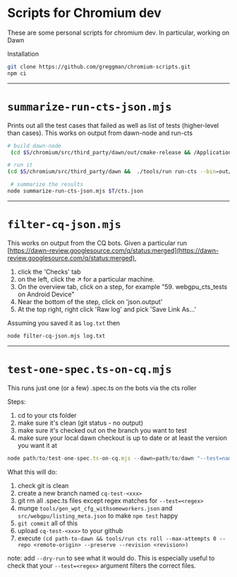 # Scripts for Chromium dev

These are some personal scripts for chromium dev. In particular, working on Dawn

Installation

```sh
git clone https://github.com/greggman/chromium-scripts.git
npm ci
```

---

`summarize-run-cts-json.mjs`
===============================

Prints out all the test cases that failed as well as list of tests (higher-level than cases).
This works on output from dawn-node and run-cts

```sh
# build dawn-node
 (cd $S/chromium/src/third_party/dawn/out/cmake-release && /Applications/CMake.app/Contents/bin/cmake $S/chromium/src/third_party/dawn -GNinja -DCMAKE_BUILD_TYPE=Release -DDAWN_BUILD_NODE_BINDINGS=1 -DCMAKE_OSX_SYSROOT=/Applications/Xcode.app/Contents/Developer/Platforms/MacOSX.platform/Developer/SDKs/MacOSX.sdk && ninja dawn.node)

# run it
(cd $S/chromium/src/third_party/dawn &&  ./tools/run run-cts --bin=out/cmake-release --cts=$S/gpuweb/cts --log=$T/cts.txt --output=$T/cts.json  'webgpu:api,*')

 # summarize the results
node summarize-run-cts-json.mjs $T/cts.json
```

---

`filter-cq-json.mjs`
====================

This works on output from the CQ bots. Given a particular run [https://dawn-review.googlesource.com/q/status:merged](https://dawn-review.googlesource.com/q/status:merged),

1. click the 'Checks' tab
2. on the left, click the ↗️ for a particular machine.
3. On the overview tab, click on a step, for example "59. webgpu_cts_tests on Android Device"
4. Near the bottom of the step, click on 'json.output'
5. At the top right, right click 'Raw log' and pick 'Save Link As...'

Assuming you saved it as `log.txt` then

```sh
node filter-cq-json.mjs log.txt
```

---

`test-one-spec.ts-on-cq.mjs`
==========================

This runs just one (or a few) .spec.ts on the bots via the cts roller

Steps:

1. cd to your cts folder
2. make sure it's clean (git status - no output)
3. make sure it's checked out on the branch you want to test
4. make sure your local dawn checkout is up to date or at least the version you want it at

```js
node path/to/test-one-spec.ts-on-cq.mjs --dawn=path/to/dawn "--test=nameOfTest.spec.ts"
```

What this will do:

1. check git is clean
2. create a new branch named `cq-test-<xxx>`
3. git rm all .spec.ts files except regex matches for `--test=<regex>`
4. munge `tools/gen_wpt_cfg_withsomeworkers.json` and `src/webgpu/listing_meta.json` to make `npm test` happy
5. `git commit` all of this
6. upload `cq-test-<xxx>` to your github
7. execute `(cd path-to-dawn && tools/run cts roll --max-attempts 0 --repo <remote-origin> --preserve --revision <revision>)`

note: add `--dry-run` to see what it would do. This is especially useful to check that your `--test=<regex>`
argument filters the correct files.
